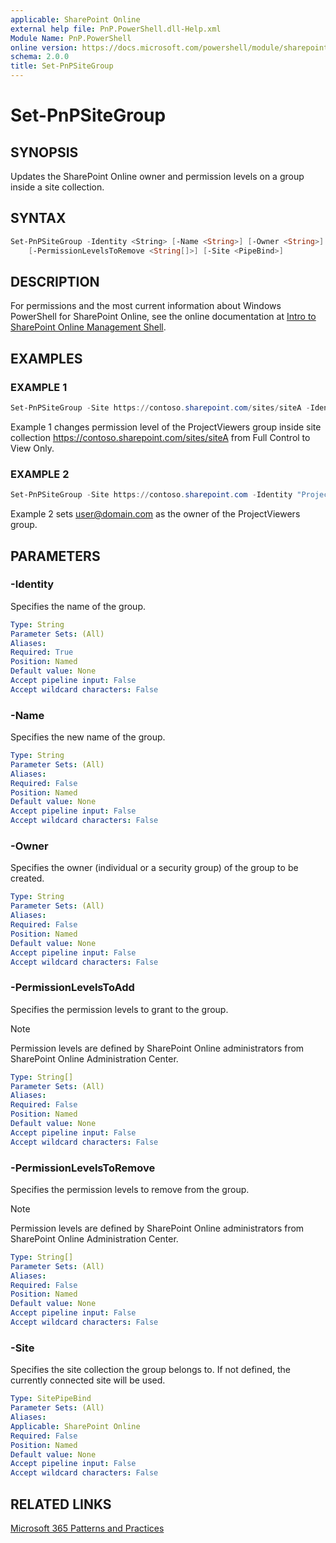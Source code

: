 ```yaml
---
applicable: SharePoint Online
external help file: PnP.PowerShell.dll-Help.xml
Module Name: PnP.PowerShell
online version: https://docs.microsoft.com/powershell/module/sharepoint-pnp/set-pnpsitegroup
schema: 2.0.0
title: Set-PnPSiteGroup
---
```


# Set-PnPSiteGroup

## SYNOPSIS

Updates the SharePoint Online owner and permission levels on a group inside a site collection.

## SYNTAX

```powershell
Set-PnPSiteGroup -Identity <String> [-Name <String>] [-Owner <String>] [-PermissionLevelsToAdd <String[]>] 
    [-PermissionLevelsToRemove <String[]>] [-Site <PipeBind>]
```

## DESCRIPTION

For permissions and the most current information about Windows PowerShell for SharePoint Online, see the online documentation at [Intro to SharePoint Online Management Shell](https://docs.microsoft.com/powershell/sharepoint/sharepoint-online/introduction-sharepoint-online-management-shell?view=sharepoint-ps).

## EXAMPLES

### EXAMPLE 1

```powershell
Set-PnPSiteGroup -Site https://contoso.sharepoint.com/sites/siteA -Identity "ProjectViewers" -PermissionLevelsToRemove "Full Control" -PermissionLevelsToAdd "View Only"
```

Example 1 changes permission level of the ProjectViewers group inside site collection https://contoso.sharepoint.com/sites/siteA from Full Control to View Only.

### EXAMPLE 2

```powershell
Set-PnPSiteGroup -Site https://contoso.sharepoint.com -Identity "ProjectViewers" -Owner user@domain.com
```

Example 2 sets user@domain.com as the owner of the ProjectViewers group.

## PARAMETERS

### -Identity

Specifies the name of the group.

```yaml
Type: String
Parameter Sets: (All)
Aliases:
Required: True
Position: Named
Default value: None
Accept pipeline input: False
Accept wildcard characters: False
```

### -Name

Specifies the new name of the group.

```yaml
Type: String
Parameter Sets: (All)
Aliases:
Required: False
Position: Named
Default value: None
Accept pipeline input: False
Accept wildcard characters: False
```

### -Owner

Specifies the owner (individual or a security group) of the group to be created.

```yaml
Type: String
Parameter Sets: (All)
Aliases:
Required: False
Position: Named
Default value: None
Accept pipeline input: False
Accept wildcard characters: False
```

### -PermissionLevelsToAdd

Specifies the permission levels to grant to the group.

> [!NOTE]
> Permission levels are defined by SharePoint Online administrators from SharePoint Online Administration Center.  

```yaml
Type: String[]
Parameter Sets: (All)
Aliases:
Required: False
Position: Named
Default value: None
Accept pipeline input: False
Accept wildcard characters: False
```

### -PermissionLevelsToRemove

Specifies the permission levels to remove from the group.

> [!NOTE]
> Permission levels are defined by SharePoint Online administrators from SharePoint Online Administration Center.  

```yaml
Type: String[]
Parameter Sets: (All)
Aliases:
Required: False
Position: Named
Default value: None
Accept pipeline input: False
Accept wildcard characters: False
```

### -Site

Specifies the site collection the group belongs to. If not defined, the currently connected site will be used.

```yaml
Type: SitePipeBind
Parameter Sets: (All)
Aliases:
Applicable: SharePoint Online
Required: False
Position: Named
Default value: None
Accept pipeline input: False
Accept wildcard characters: False
```

## RELATED LINKS

[Microsoft 365 Patterns and Practices](https://aka.ms/m365pnp)